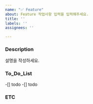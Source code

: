 ```yaml
---
name: "✅ Feature"
about: Feature 작업사항 입력을 입력해주세요.
title: ''
labels: ''
assignees: ''

---
```


### Description
설명을 작성하세요.

### To_Do_List
-[] todo
-[] todo

### ETC
